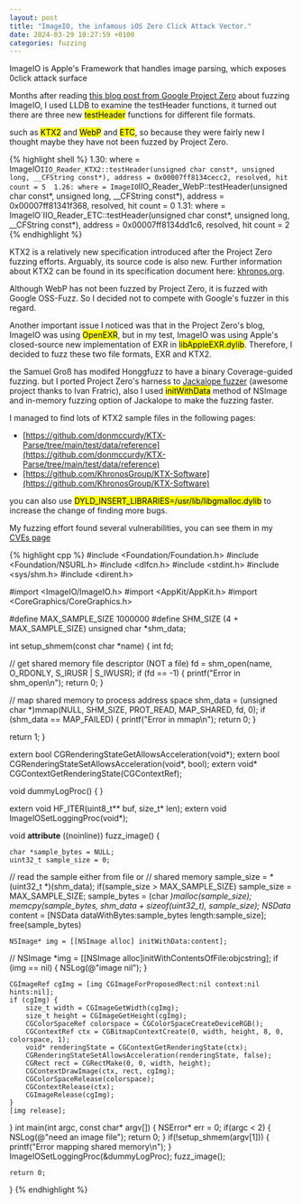 ```yaml
---
layout: post
title: "ImageIO, the infamous iOS Zero Click Attack Vector."
date: 2024-03-29 10:27:59 +0100
categories: fuzzing
---
```


ImageIO is Apple's Framework that handles image parsing, which exposes 0click attack surface

Months after reading [this blog post from Google Project Zero](https://googleprojectzero.blogspot.com/2020/04/fuzzing-imageio.html) about fuzzing ImageIO, I used LLDB to examine the testHeader functions, it turned out there are three new <mark>testHeader</mark> functions for different file formats.

such as <mark>KTX2</mark> and <mark>WebP</mark> and <mark>ETC</mark>, so because they were fairly new I thought maybe they have not been fuzzed by Project Zero.

{% highlight shell %}
1.30: where = ImageIO`IIO_Reader_KTX2::testHeader(unsigned char const*, unsigned long, __CFString const*), address = 0x00007ff8134cecc2, resolved, hit count = 5 
1.26: where = ImageIO`IIO_Reader_WebP::testHeader(unsigned char const*, unsigned long, __CFString const*), address = 0x00007ff81341f368, resolved, hit count = 0 
1.31: where = ImageIO`IIO_Reader_ETC::testHeader(unsigned char const*, unsigned long, __CFString const*), address = 0x00007ff8134dd1c6, resolved, hit count = 2
{% endhighlight %}



KTX2 is a relatively new specification introduced after the Project Zero fuzzing efforts. Arguably, its source code is also new. Further information about KTX2 can be found in its specification document here: [khronos.org](https://registry.khronos.org/KTX/specs/2.0/ktxspec_v2.html).

Although WebP has not been fuzzed by Project Zero, it is fuzzed with Google OSS-Fuzz. So I decided not to compete with Google's fuzzer in this regard.

Another important issue I noticed was that in the Project Zero's blog, ImageIO was using <mark>OpenEXR</mark>, but in my test, ImageIO was using Apple's closed-source new implementation of EXR in <mark>libAppleEXR.dylib</mark>. Therefore, I decided to fuzz these two file formats, EXR and KTX2.

the Samuel Groß has modifed Honggfuzz to have a binary Coverage-guided fuzzing. but I ported Project Zero's harness to [Jackalope fuzzer](https://github.com/googleprojectzero/Jackalope) (awesome project thanks to Ivan Fratric), also I used  <mark>initWithData</mark> method of NSImage and in-memory fuzzing option of Jackalope to make the fuzzing faster. 

I managed to find lots of KTX2 sample files in the following pages:
- [https://github.com/donmccurdy/KTX-Parse/tree/main/test/data/reference](https://github.com/donmccurdy/KTX-Parse/tree/main/test/data/reference)
- [https://github.com/KhronosGroup/KTX-Software](https://github.com/KhronosGroup/KTX-Software)


you can also use <mark>DYLD_INSERT_LIBRARIES=/usr/lib/libgmalloc.dylib</mark> to increase the change of finding more bugs.  

My fuzzing effort found several vulnerabilities, you can see them in my [CVEs page](https://r00tkitsmm.github.io/fuzzing/2024/03/27/CVEs.html)



{% highlight cpp %}
#include <Foundation/Foundation.h>
#include <Foundation/NSURL.h>
#include <dlfcn.h>
#include <stdint.h>
#include <sys/shm.h>
#include <dirent.h>

#import <ImageIO/ImageIO.h>
#import <AppKit/AppKit.h>
#import <CoreGraphics/CoreGraphics.h>


#define MAX_SAMPLE_SIZE 1000000
#define SHM_SIZE (4 + MAX_SAMPLE_SIZE)
unsigned char *shm_data;

int setup_shmem(const char *name)
{
  int fd;

  // get shared memory file descriptor (NOT a file)
  fd = shm_open(name, O_RDONLY, S_IRUSR | S_IWUSR);
  if (fd == -1)
  {
    printf("Error in shm_open\n");
    return 0;
  }

  // map shared memory to process address space
  shm_data = (unsigned char *)mmap(NULL, SHM_SIZE, PROT_READ, MAP_SHARED, fd, 0);
  if (shm_data == MAP_FAILED)
  {
    printf("Error in mmap\n");
    return 0;
  }

  return 1;
}


extern bool CGRenderingStateGetAllowsAcceleration(void*);
extern bool CGRenderingStateSetAllowsAcceleration(void*, bool);
extern void* CGContextGetRenderingState(CGContextRef);

void dummyLogProc() { }

extern void HF_ITER(uint8_t** buf, size_t* len);
extern void ImageIOSetLoggingProc(void*);


void __attribute__ ((noinline)) fuzz_image() {

    char *sample_bytes = NULL;
    uint32_t sample_size = 0;
  
  // read the sample either from file or
  // shared memory
    sample_size = *(uint32_t *)(shm_data);
    if(sample_size > MAX_SAMPLE_SIZE) sample_size = MAX_SAMPLE_SIZE;
    sample_bytes = (char *)malloc(sample_size);
    memcpy(sample_bytes, shm_data + sizeof(uint32_t), sample_size);
    NSData* content = [NSData dataWithBytes:sample_bytes length:sample_size];
    free(sample_bytes)
    
    NSImage* img = [[NSImage alloc] initWithData:content];
    
   // NSImage *img = [[NSImage alloc]initWithContentsOfFile:objcstring];
    if (img == nil) {
        NSLog(@"image nil");
    }
    
    CGImageRef cgImg = [img CGImageForProposedRect:nil context:nil hints:nil];
    if (cgImg) {
        size_t width = CGImageGetWidth(cgImg);
        size_t height = CGImageGetHeight(cgImg);
        CGColorSpaceRef colorspace = CGColorSpaceCreateDeviceRGB();
        CGContextRef ctx = CGBitmapContextCreate(0, width, height, 8, 0, colorspace, 1);
        void* renderingState = CGContextGetRenderingState(ctx);
        CGRenderingStateSetAllowsAcceleration(renderingState, false);
        CGRect rect = CGRectMake(0, 0, width, height);
        CGContextDrawImage(ctx, rect, cgImg);
        CGColorSpaceRelease(colorspace);
        CGContextRelease(ctx);
        CGImageRelease(cgImg);
    }
    [img release];
}
int main(int argc, const char* argv[]) {
    NSError* err = 0;
    if(argc < 2) {
        NSLog(@"need an image file");
        return 0;
    }
    if(!setup_shmem(argv[1])) {
      printf("Error mapping shared memory\n");
    }
    ImageIOSetLoggingProc(&dummyLogProc);
    fuzz_image();

    return 0;
}
{% endhighlight %}


[jekyll-docs]: https://jekyllrb.com/docs/home
[jekyll-gh]:   https://github.com/jekyll/jekyll
[jekyll-talk]: https://talk.jekyllrb.com/




